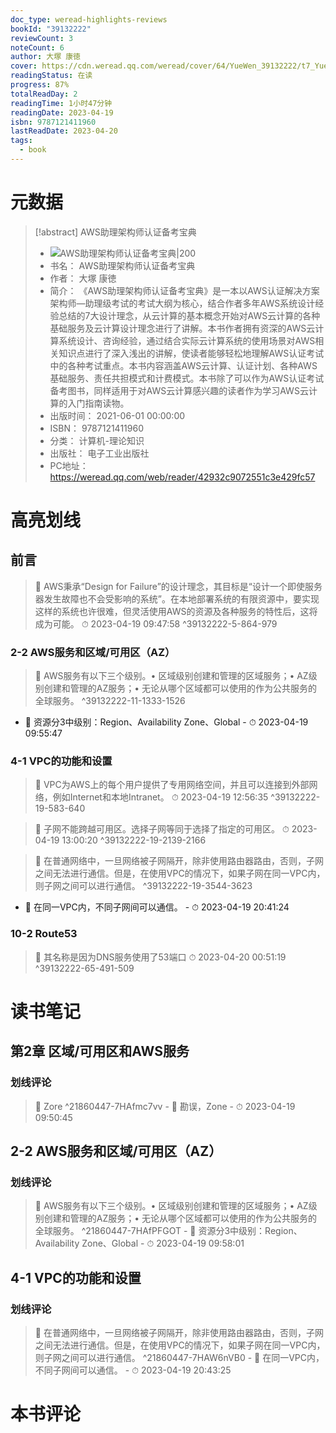 ```yaml
---
doc_type: weread-highlights-reviews
bookId: "39132222"
reviewCount: 3
noteCount: 6
author: 大塚 康徳
cover: https://cdn.weread.qq.com/weread/cover/64/YueWen_39132222/t7_YueWen_39132222.jpg
readingStatus: 在读
progress: 87%
totalReadDay: 2
readingTime: 1小时47分钟
readingDate: 2023-04-19
isbn: 9787121411960
lastReadDate: 2023-04-20
tags:
  - book
---
```

# 元数据
> [!abstract] AWS助理架构师认证备考宝典
> - ![ AWS助理架构师认证备考宝典|200](https://cdn.weread.qq.com/weread/cover/64/YueWen_39132222/t7_YueWen_39132222.jpg)
> - 书名： AWS助理架构师认证备考宝典
> - 作者： 大塚 康徳
> - 简介： 《AWS助理架构师认证备考宝典》是一本以AWS认证解决方案架构师—助理级考试的考试大纲为核心，结合作者多年AWS系统设计经验总结的7大设计理念，从云计算的基本概念开始对AWS云计算的各种基础服务及云计算设计理念进行了讲解。本书作者拥有资深的AWS云计算系统设计、咨询经验，通过结合实际云计算系统的使用场景对AWS相关知识点进行了深入浅出的讲解，使读者能够轻松地理解AWS认证考试中的各种考试重点。本书内容涵盖AWS云计算、认证计划、各种AWS基础服务、责任共担模式和计费模式。本书除了可以作为AWS认证考试备考图书，同样适用于对AWS云计算感兴趣的读者作为学习AWS云计算的入门指南读物。
> - 出版时间： 2021-06-01 00:00:00
> - ISBN： 9787121411960
> - 分类： 计算机-理论知识
> - 出版社： 电子工业出版社
> - PC地址：https://weread.qq.com/web/reader/42932c9072551c3e429fc57

# 高亮划线

## 前言

> 📌 AWS秉承“Design for Failure”的设计理念，其目标是“设计一个即使服务器发生故障也不会受影响的系统”。在本地部署系统的有限资源中，要实现这样的系统也许很难，但灵活使用AWS的资源及各种服务的特性后，这将成为可能。 
> ⏱ 2023-04-19 09:47:58 ^39132222-5-864-979

### 2-2 AWS服务和区域/可用区（AZ）

> 📌 AWS服务有以下三个级别。• 区域级别创建和管理的区域服务；• AZ级别创建和管理的AZ服务；• 无论从哪个区域都可以使用的作为公共服务的全球服务。 ^39132222-11-1333-1526
- 💭 资源分3中级别：Region、Availability Zone、Global - ⏱ 2023-04-19 09:55:47 

### 4-1 VPC的功能和设置

> 📌 VPC为AWS上的每个用户提供了专用网络空间，并且可以连接到外部网络，例如Internet和本地Intranet。 
> ⏱ 2023-04-19 12:56:35 ^39132222-19-583-640

> 📌 子网不能跨越可用区。选择子网等同于选择了指定的可用区。 
> ⏱ 2023-04-19 13:00:20 ^39132222-19-2139-2166

> 📌 在普通网络中，一旦网络被子网隔开，除非使用路由器路由，否则，子网之间无法进行通信。但是，在使用VPC的情况下，如果子网在同一VPC内，则子网之间可以进行通信。 ^39132222-19-3544-3623
- 💭 在同一VPC内，不同子网间可以通信。 - ⏱ 2023-04-19 20:41:24 

### 10-2 Route53

> 📌 其名称是因为DNS服务使用了53端口 
> ⏱ 2023-04-20 00:51:19 ^39132222-65-491-509

# 读书笔记

## 第2章 区域/可用区和AWS服务

### 划线评论
> 📌 Zore  ^21860447-7HAfmc7vv
    - 💭 勘误，Zone
    - ⏱ 2023-04-19 09:50:45
   
## 2-2 AWS服务和区域/可用区（AZ）

### 划线评论
> 📌 AWS服务有以下三个级别。• 区域级别创建和管理的区域服务；• AZ级别创建和管理的AZ服务；• 无论从哪个区域都可以使用的作为公共服务的全球服务。  ^21860447-7HAfPFGOT
    - 💭 资源分3中级别：Region、Availability Zone、Global
    - ⏱ 2023-04-19 09:58:01
   
## 4-1 VPC的功能和设置

### 划线评论
> 📌 在普通网络中，一旦网络被子网隔开，除非使用路由器路由，否则，子网之间无法进行通信。但是，在使用VPC的情况下，如果子网在同一VPC内，则子网之间可以进行通信。  ^21860447-7HAW6nVB0
    - 💭 在同一VPC内，不同子网间可以通信。
    - ⏱ 2023-04-19 20:43:25
   
# 本书评论

